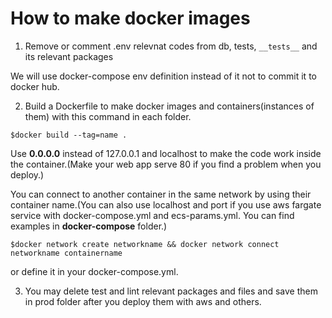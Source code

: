 # How to make docker images

1. Remove or comment .env relevnat codes from db, tests, `__tests__` and its relevant packages 

We will use docker-compose env definition instead of it not to commit it to docker hub. 
 
2. Build a Dockerfile to make docker images and containers(instances of them) with this command in each folder.

```console
$docker build --tag=name .
```

Use **0.0.0.0** instead of 127.0.0.1 and localhost to make the code work inside the container.(Make your web app serve 80 if you find a problem when you deploy.)

You can connect to another container in the same network by using their container name.(You can also use localhost and port if you use aws fargate service with docker-compose.yml and ecs-params.yml. You can find examples in **docker-compose** folder.)

```console
$docker network create networkname && docker network connect networkname containername
```

or define it in your docker-compose.yml.

3. You may delete test and lint relevant packages and files and save them in prod folder after you deploy them with aws and others. 



